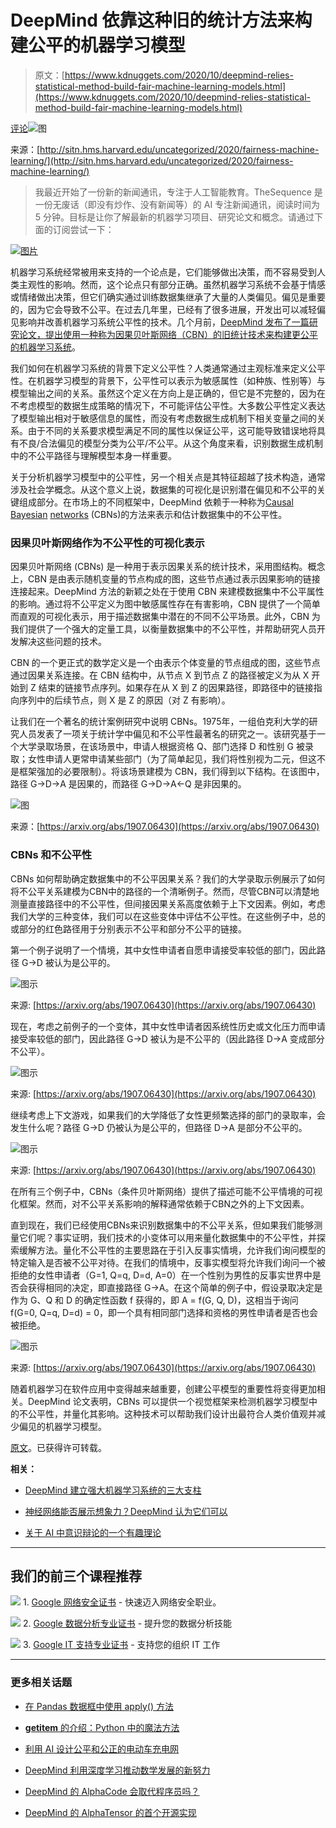 # DeepMind 依靠这种旧的统计方法来构建公平的机器学习模型

> 原文：[https://www.kdnuggets.com/2020/10/deepmind-relies-statistical-method-build-fair-machine-learning-models.html](https://www.kdnuggets.com/2020/10/deepmind-relies-statistical-method-build-fair-machine-learning-models.html)

[评论](#comments)![图](../Images/55c69f51296bbb6975a810663a62df3b.png)

来源：[http://sitn.hms.harvard.edu/uncategorized/2020/fairness-machine-learning/](http://sitn.hms.harvard.edu/uncategorized/2020/fairness-machine-learning/)

> 我最近开始了一份新的新闻通讯，专注于人工智能教育。TheSequence 是一份无废话（即没有炒作、没有新闻等）的 AI 专注新闻通讯，阅读时间为 5 分钟。目标是让你了解最新的机器学习项目、研究论文和概念。请通过下面的订阅尝试一下：

[![图片](../Images/f2aed90f956dea213be7c9bbf9cd7072.png)](https://thesequence.substack.com/)

机器学习系统经常被用来支持的一个论点是，它们能够做出决策，而不容易受到人类主观性的影响。然而，这个论点只有部分正确。虽然机器学习系统不会基于情感或情绪做出决策，但它们确实通过训练数据集继承了大量的人类偏见。偏见是重要的，因为它会导致不公平。在过去几年里，已经有了很多进展，开发出可以减轻偏见影响并改善机器学习系统公平性的技术。几个月前，[DeepMind 发布了一篇研究论文，提出使用一种称为因果贝叶斯网络（CBN）的旧统计技术来构建更公平的机器学习系统](https://arxiv.org/abs/1907.06430)。

我们如何在机器学习系统的背景下定义公平性？人类通常通过主观标准来定义公平性。在机器学习模型的背景下，公平性可以表示为敏感属性（如种族、性别等）与模型输出之间的关系。虽然这个定义在方向上是正确的，但它是不完整的，因为在不考虑模型的数据生成策略的情况下，不可能评估公平性。大多数公平性定义表达了模型输出相对于敏感信息的属性，而没有考虑数据生成机制下相关变量之间的关系。由于不同的关系要求模型满足不同的属性以保证公平，这可能导致错误地将具有不良/合法偏见的模型分类为公平/不公平。从这个角度来看，识别数据生成机制中的不公平路径与理解模型本身一样重要。

关于分析机器学习模型中的公平性，另一个相关点是其特征超越了技术构造，通常涉及社会学概念。从这个意义上说，数据集的可视化是识别潜在偏见和不公平的关键组成部分。在市场上的不同框架中，DeepMind 依赖于一种称为[Causal](https://www.cambridge.org/gb/academic/subjects/philosophy/philosophy-science/causality?format=HB) [Bayesian](https://pdfs.semanticscholar.org/c4bc/ad0bb58091ecf9204ddb5db7dce749b0d461.pdf) [networks](https://mitpress.mit.edu/books/causation-prediction-and-search-second-edition) (CBNs)的方法来表示和估计数据集中的不公平性。

### 因果贝叶斯网络作为不公平性的可视化表示

因果贝叶斯网络 (CBNs) 是一种用于表示因果关系的统计技术，采用图结构。概念上，CBN 是由表示随机变量的节点构成的图，这些节点通过表示因果影响的链接连接起来。DeepMind 方法的新颖之处在于使用 CBN 来建模数据集中不公平属性的影响。通过将不公平定义为图中敏感属性存在有害影响，CBN 提供了一个简单而直观的可视化表示，用于描述数据集中潜在的不同不公平场景。此外，CBN 为我们提供了一个强大的定量工具，以衡量数据集中的不公平性，并帮助研究人员开发解决这些问题的技术。

CBN 的一个更正式的数学定义是一个由表示个体变量的节点组成的图，这些节点通过因果关系连接。在 CBN 结构中，从节点 X 到节点 Z 的路径被定义为从 X 开始到 Z 结束的链接节点序列。如果存在从 X 到 Z 的因果路径，即路径中的链接指向序列中的后续节点，则 X 是 Z 的原因（对 Z 有影响）。

让我们在一个著名的统计案例研究中说明 CBNs。1975年，一组伯克利大学的研究人员发表了一项关于统计学中偏见和不公平性最著名的研究之一。该研究基于一个大学录取场景，在该场景中，申请人根据资格 Q、部门选择 D 和性别 G 被录取；女性申请人更常申请某些部门（为了简单起见，我们将性别视为二元，但这不是框架强加的必要限制）。将该场景建模为 CBN，我们得到以下结构。在该图中，路径 G→D→A 是因果的，而路径 G→D→A←Q 是非因果的。

![图](../Images/cd7e592bef86a381682c9406dc529205.png)

来源：[https://arxiv.org/abs/1907.06430](https://arxiv.org/abs/1907.06430)

### CBNs 和不公平性

CBNs 如何帮助确定数据集中的不公平因果关系？我们的大学录取示例展示了如何将不公平关系建模为CBN中的路径的一个清晰例子。然而，尽管CBN可以清楚地测量直接路径中的不公平性，但间接因果关系高度依赖于上下文因素。例如，考虑我们大学的三种变体，我们可以在这些变体中评估不公平性。在这些例子中，总的或部分的红色路径用于分别表示不公平和部分不公平的链接。

第一个例子说明了一个情境，其中女性申请者自愿申请接受率较低的部门，因此路径 G→D 被认为是公平的。

![图示](../Images/3a7a6ce0bdbf6c69b13026fae38ba1d5.png)

来源: [https://arxiv.org/abs/1907.06430](https://arxiv.org/abs/1907.06430)

现在，考虑之前例子的一个变体，其中女性申请者因系统性历史或文化压力而申请接受率较低的部门，因此路径 G→D 被认为是不公平的（因此路径 D→A 变成部分不公平）。

![图示](../Images/ea438997f4d738cac3412c660503c4fc.png)

来源: [https://arxiv.org/abs/1907.06430](https://arxiv.org/abs/1907.06430)

继续考虑上下文游戏，如果我们的大学降低了女性更频繁选择的部门的录取率，会发生什么呢？路径 G→D 仍被认为是公平的，但路径 D→A 是部分不公平的。

![图示](../Images/9d5321765c5c1aa392840ba57e08b0fd.png)

来源: [https://arxiv.org/abs/1907.06430](https://arxiv.org/abs/1907.06430)

在所有三个例子中，CBNs（条件贝叶斯网络）提供了描述可能不公平情境的可视化框架。然而，对不公平关系影响的解释通常依赖于CBN之外的上下文因素。

直到现在，我们已经使用CBNs来识别数据集中的不公平关系，但如果我们能够测量它们呢？事实证明，我们技术的小变体可以用来量化数据集中的不公平性，并探索缓解方法。量化不公平性的主要思路在于引入反事实情境，允许我们询问模型的特定输入是否被不公平对待。在我们的情境中，反事实模型将允许我们询问一个被拒绝的女性申请者（G=1, Q=q, D=d, A=0）在一个性别为男性的反事实世界中是否会获得相同的决定，即直接路径 G→A。在这个简单的例子中，假设录取决定是作为 G、Q 和 D 的确定性函数 f 获得的，即 A = f(G, Q, D)，这相当于询问 f(G=0, Q=q, D=d) = 0，即一个具有相同部门选择和资格的男性申请者是否也会被拒绝。

![图示](../Images/85e2ded9ff04ada077a22a6d681dbd0b.png)

来源: [https://arxiv.org/abs/1907.06430](https://arxiv.org/abs/1907.06430)

随着机器学习在软件应用中变得越来越重要，创建公平模型的重要性将变得更加相关。DeepMind 论文表明，CBNs 可以提供一个视觉框架来检测机器学习模型中的不公平性，并量化其影响。这种技术可以帮助我们设计出最符合人类价值观并减少偏见的机器学习模型。

[原文](https://jrodthoughts.medium.com/deepmind-relies-on-this-old-statistical-method-to-build-fair-machine-learning-models-bf5e7859787f)。已获得许可转载。

**相关：**

+   [DeepMind 建立强大机器学习系统的三大支柱](/2020/08/deepmind-three-pillars-building-robust-machine-learning-systems.html)

+   [神经网络能否展示想象力？DeepMind 认为它们可以](/2020/09/deepmind-neural-networks-show-imagination.html)

+   [关于 AI 中意识辩论的一个有趣理论](/2020/08/curious-theory-consciousness-debate-ai.html)

* * *

## 我们的前三个课程推荐

![](../Images/0244c01ba9267c002ef39d4907e0b8fb.png) 1\. [Google 网络安全证书](https://www.kdnuggets.com/google-cybersecurity) - 快速迈入网络安全职业。

![](../Images/e225c49c3c91745821c8c0368bf04711.png) 2\. [Google 数据分析专业证书](https://www.kdnuggets.com/google-data-analytics) - 提升您的数据分析技能

![](../Images/0244c01ba9267c002ef39d4907e0b8fb.png) 3\. [Google IT 支持专业证书](https://www.kdnuggets.com/google-itsupport) - 支持您的组织 IT 工作

* * *

### 更多相关话题

+   [在 Pandas 数据框中使用 apply() 方法](https://www.kdnuggets.com/2022/07/apply-method-pandas-dataframes.html)

+   [__getitem__ 的介绍：Python 中的魔法方法](https://www.kdnuggets.com/2023/03/introduction-getitem-magic-method-python.html)

+   [利用 AI 设计公平和公正的电动车充电网](https://www.kdnuggets.com/leveraging-ai-to-design-fair-and-equitable-ev-charging-grids)

+   [DeepMind 利用深度学习推动数学发展的新努力](https://www.kdnuggets.com/2021/12/inside-deepmind-new-efforts-deep-learning-advance-mathematics.html)

+   [DeepMind 的 AlphaCode 会取代程序员吗？](https://www.kdnuggets.com/2022/04/deepmind-alphacode-replace-programmers.html)

+   [DeepMind 的 AlphaTensor 的首个开源实现](https://www.kdnuggets.com/2023/03/first-open-source-implementation-deepmind-alphatensor.html)

